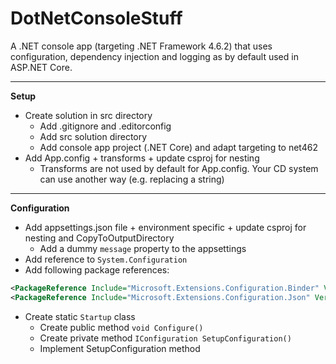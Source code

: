 # DotNetConsoleStuff

A .NET console app (targeting .NET Framework 4.6.2) that uses configuration, dependency injection and logging as by default used in ASP.NET Core.

---

**Setup**

* Create solution in src directory
  * Add .gitignore and .editorconfig
  * Add src solution directory
  * Add console app project (.NET Core) and adapt targeting to net462
* Add App.config + transforms + update csproj for nesting
  * Transforms are not used by default for App.config. Your CD system can use another way (e.g. replacing a string)

---

**Configuration**

* Add appsettings.json file + environment specific + update csproj for nesting and CopyToOutputDirectory
    * Add a dummy `message` property to the appsettings
* Add reference to `System.Configuration`
* Add following package references:
```xml
<PackageReference Include="Microsoft.Extensions.Configuration.Binder" Version="2.1.1" />
<PackageReference Include="Microsoft.Extensions.Configuration.Json" Version="2.1.1" />
```
* Create static `Startup` class
  * Create public method `void Configure()`
  * Create private method `IConfiguration SetupConfiguration()`
  * Implement SetupConfiguration method